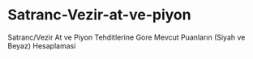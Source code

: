 # Satranc-Vezir-at-ve-piyon
Satranc/Vezir At ve Piyon Tehditlerine Gore Mevcut Puanların (Siyah ve Beyaz) Hesaplamasi
